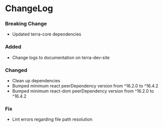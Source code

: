 ChangeLog
=========
### Breaking Change
* Updated terra-core dependencies

### Added
* Change logs to documentation on terra-dev-site

### Changed
* Clean up dependencies
* Bumped minimum react peerDependency version from ^16.2.0 to ^16.4.2
* Bumped minimum react-dom peerDependency version from ^16.2.0 to ^16.4.2

### Fix
* Lint errors regarding file path resolution
